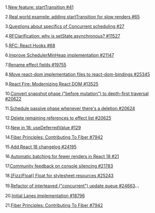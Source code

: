 1.[New feature: startTransition #41](https://github.com/reactwg/react-18/discussions/41)

2.[Real world example: adding startTransition for slow renders #65](https://github.com/reactwg/react-18/discussions/65)

3.[Questions about specifics of Concurrent scheduling #27](https://github.com/reactwg/react-18/discussions/27#discussioncomment-800354)

4.[RFClarification: why is setState asynchronous? #11527](https://github.com/facebook/react/issues/11527#issuecomment-360199710)

5.[RFC: React Hooks #68](https://github.com/reactjs/rfcs/pull/68)

6.[Improve SchedulerMinHeap implementation #21147](https://github.com/facebook/react/pull/21147)

7.[Rename effect fields #19755](https://github.com/facebook/react/pull/19755)

8.[Move react-dom implementation files to react-dom-bindings #25345](https://github.com/facebook/react/pull/25345)

9.[React Fire: Modernizing React DOM #13525](https://github.com/facebook/react/issues/13525)

10.[Convert snapshot phase ("before mutation") to depth-first traversal #20622](https://github.com/facebook/react/pull/25345)

11.[Schedule passive phase whenever there's a deletion #20624](https://github.com/facebook/react/pull/20624)

12.[Delete remaining references to effect list #20625](https://github.com/facebook/react/pull/20625)

13.[New in 18: useDeferredValue #129](https://github.com/reactwg/react-18/discussions/129)

14.[Fiber Principles: Contributing To Fiber #7942](https://github.com/facebook/react/issues/7942?source=post_page---------------------------)

15.[Add React 18 changelog #24195](https://github.com/facebook/react/pull/24195)

16.[Automatic batching for fewer renders in React 18 #21](https://github.com/reactwg/react-18/discussions/21)

17.[Community feedback on console silencing #21783](https://github.com/facebook/react/issues/21783)

18.[[Fizz/Float] Float for stylesheet resources #25243](https://github.com/facebook/react/pull/25243)

19.[Refactor of interleaved ("concurrent") update queue #24663](https://github.com/facebook/react/pull/24663)、、

20.[Initial Lanes implementation #18796](https://github.com/facebook/react/pull/18796)

21.[Fiber Principles: Contributing To Fiber #7942](https://github.com/facebook/react/issues/7942)
